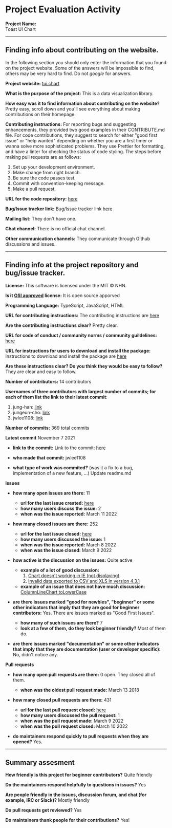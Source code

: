# Project Evaluation Activity



__Project Name:__  
Toast UI Chart

---

## Finding info about contributing on the website.

In the following section you should only enter the information that you
found on the project website. Some of the answers will be impossible to find, others
may be very hard to find. Do not _google_ for answers.

__Project website:__
[tui.chart](https://ui.toast.com/tui-chart)

__What is the purpose of the project:__
This is a data visualization library.

__How easy was it to find information about contributing on the website?__
Pretty easy, scroll down and you'll see everything about making contributions on their homepage. 

__Contributing instructions:__
For reporting bugs and suggesting enhancements, they provided two good examples in their CONTRIBUTE.md file.
For code contributions, they suggest to search for either "good first issue" or "help wanted" depending on whether you are a first timer or wanna solve more sophisticated problems.
They use Prettier for formatting, and have a linter for checking the status of code styling.
The steps before making pull requests are as follows:
1. Set up your development environment.
2. Make change from right branch.
3. Be sure the code passes test.
4. Commit with convention-keeping message.
5. Make a pull request.

__URL for the code repository:__
[here](https://github.com/nhn/tui.chart)

__Bug/Issue tracker link:__
Bug/Issue tracker link [here](https://github.com/nhn/tui.chart/issues)

__Mailing list:__
They don't have one. 

__Chat channel:__
There is no official chat channel. 

__Other communication channels:__
They communicate through Github discussions and issues.

---

## Finding info at the project repository and bug/issue tracker.

__License:__
This software is licensed under the MIT © NHN.

__Is it [OSI approved](https://opensource.org/licenses/alphabetical) license:__
It is open source apporved

__Programming Language:__
TypeScript, JavaScript, HTML

__URL for contributing instructions:__ 
The contributing instructions are [here](https://github.com/nhn/tui.chart/blob/main/CONTRIBUTING.md)


__Are the contributing instructions clear?__ 
Pretty clear. 

__URL for code of conduct / community norms / community guildelines:__
[here](https://github.com/nhn/tui.chart/blob/main/CODE_OF_CONDUCT.md)

__URL for instructions for users to download and install the package:__
Instructions to download and install the package are [here](https://github.com/nhn/tui.chart/blob/main/CONTRIBUTING.md#1-initial-setup)

__Are these instructions clear? Do you think they would be easy to follow?__
They are clear and easy to follow. 

__Number of contributors:__
14 contributors

__Usernames of three contributors with largest number of commits; for
each of them list the link to their latest commit__:

1. jung-han: [link](https://github.com/nhn/tui.chart/commit/3b75e28bec01ff900703f0c77a01f1da3eda30de)
2. jungeun-cho: [link](https://github.com/nhn/tui.chart/commit/53b84f83248df460c5da78e1658e87dab4fa69fe)
3. jwlee1108: [link](https://github.com/nhn/tui.chart/commit/5916639a476d9d3ee543e3f6f8884032c991f718)


__Number of commits:__
369 total commits

__Latest commit__
November 7 2021

- __link to the commit:__
Link to the commit: [here](https://github.com/nhn/tui.chart/commit/5916639a476d9d3ee543e3f6f8884032c991f718)

- __who made that commit:__
jwlee1108

- __what type of work was commited?__ (was it a fix to a bug, implementation of a new feature, ...)
Update readme.md


__Issues__

- __how many open issues are there:__
        11
    - __url for the last issue created:__
        [here](https://github.com/nhn/tui.chart/issues/726)
    - __how many users discuss the issue:__
        2
    - __when was the issue reported:__
        March 11 2022

- __how many closed issues are there:__
    252
    - __url for the last issue closed:__
        [here](https://github.com/nhn/tui.chart/issues/725)
    - __how many users discussed the issue:__
        1
    - __when was the issue reported:__
        March 8 2022
    - __when was the issue closed:__
        March 9 2022
- __how active is the discussion on the issues:__ 
        Quite active
    - __example of a lot of good discussion:__ 
        1. [Chart doesn't working in IE (not displaying)](https://github.com/nhn/tui.chart/issues/698)
        2. [Invalid data exported to CSV and XLS in version 4.3.1](https://github.com/nhn/tui.chart/issues/656)
    - __example of an issue that does not have much discussion:__
        [ColumnLineChart toLowerCase](https://github.com/nhn/tui.chart/issues/714)


- __are there issues marked "good for newbies", "beginner" or some other indicators that imply that they are good for beginner contributors:__
    Yes. There are issues marked as "Good First Issues".
    - __how many of such issues are there?__
    7 
    - __look at a few of them, do they look beginner friendly?__ 
    Most of them do.

- __are there issues marked "documentation" or some other indicators that imply that they are documentation (user or developer specific):__
    No, didn't notice any.

__Pull requests__

- __how many open pull requests are there:__
    0 open. They closed all of them.
    - __when was the oldest pull request made:__
    March 13 2018
- __how many closed pull requests are there:__
    431
    - __url for the last pull request closed:__
    [here](https://github.com/nhn/tui.chart/issues/725)
    - __how many users discussed the pull request:__
    1
    - __when was the pull request made:__
    March 9 2022
    - __when was the pull request closed:__
    March 10 2022

- __do maintainers respond quickly to pull requests when they are opened?__ 
    Yes.




---


## Summary assesment
__How friendly is this project for beginner contributors?__
Quite friendly

__Do the maintainers respond helpfully to questions in issues?__
Yes

__Are people friendly in the issues, discussion forum, and chat (for example, IRC or Slack)?__
Mostly friendly

__Do pull requests get reviewed?__
Yes

__Do maintainers thank people for their contributions?__
Yes! 



